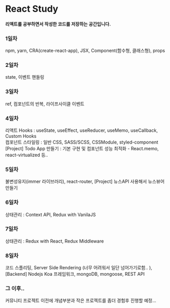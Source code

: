 # React Study  
#### 리액트를 공부하면서 작성한 코드를 저장하는 공간입니다.  

### 1일차  
npm, yarn, CRA(create-react-app), JSX, Component(함수형, 클래스형), props  

### 2일차  
state, 이벤트 핸들링

### 3일차
ref, 컴포넌트의 반복, 라이프사이클 이벤트  

### 4일차  
리액트 Hooks : useState, useEffect, useReducer, useMemo, useCallback, Custom Hooks  
컴포넌트 스타일링 : 일반 CSS, SASS/SCSS, CSSModule, styled-component  
[Project] Todo App 만들기 : 기본 구현 및 컴포넌트 성능 최적화 - React.memo, react-virtualized 등..  
  
### 5일차  
불변성유지(immer 라이브러리), react-router, [Project] 뉴스API 사용해서 뉴스뷰어 만들기  
  
### 6일차  
상태관리 : Context API, Redux with VanilaJS

### 7일차
상태관리 : Redux with React, Redux Middleware
  
### 8일차  
코드 스플리팅, Server Side Rendering (너무 어려워서 일단 넘어가기로함.. ),  
[Backend] Nodejs Koa 프레임워크, mongoDB, mongoose, REST API  
  
### 그 이후..  
커뮤니티 프로젝트 이전에 개념부분과 작은 프로젝트를 좀더 경험후 진행할 예정...

